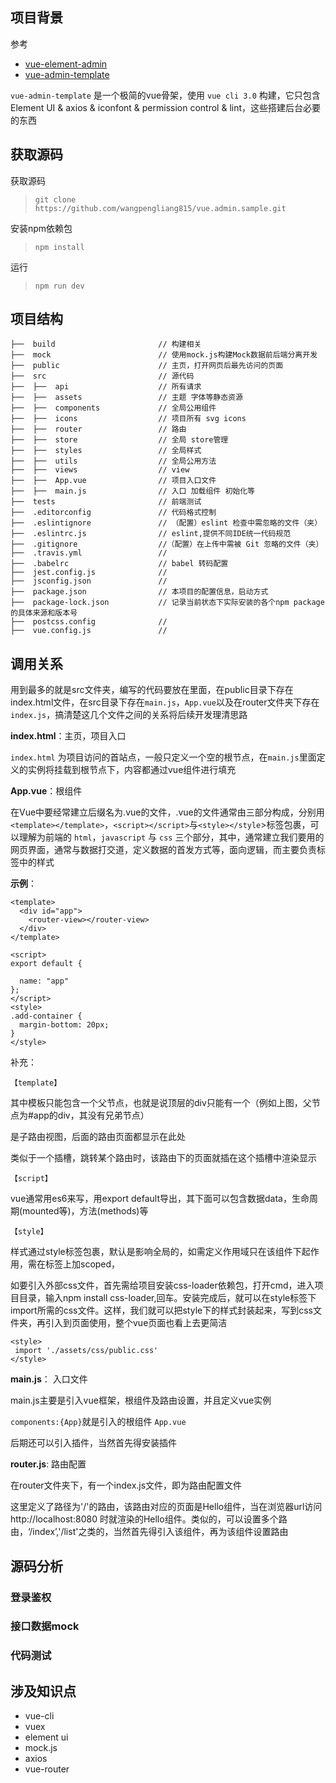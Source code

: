 ## 项目背景
参考
- [vue-element-admin](https://github.com/PanJiaChen/vue-element-admin)
- [vue-admin-template](https://github.com/PanJiaChen/vue-admin-template)

`vue-admin-template` 是一个极简的vue骨架，使用 `vue cli 3.0` 构建，它只包含 Element UI & axios & iconfont & permission control & lint，这些搭建后台必要的东西


## 获取源码
获取源码
>`git clone https://github.com/wangpengliang815/vue.admin.sample.git`

安装npm依赖包
> `npm install` 

运行
> `npm run dev`

##  项目结构
```
├──  build                       // 构建相关  
├──  mock                        // 使用mock.js构建Mock数据前后端分离开发
├──  public                      // 主页，打开网页后最先访问的页面
├──  src                         // 源代码 
├──  ├──  api                    // 所有请求
├──  ├──  assets                 // 主题 字体等静态资源
├──  ├──  components             // 全局公用组件
├──  ├──  icons                  // 项目所有 svg icons
├──  ├──  router                 // 路由
├──  ├──  store                  // 全局 store管理
├──  ├──  styles                 // 全局样式
├──  ├──  utils                  // 全局公用方法 
├──  ├──  views                  // view
├──  ├──  App.vue                // 项目入口文件
├──  ├──  main.js                // 入口 加载组件 初始化等
├──  tests                       // 前端测试
├──  .editorconfig               // 代码格式控制
├──  .eslintignore               // （配置）eslint 检查中需忽略的文件（夹）
├──  .eslintrc.js                // eslint,提供不同IDE统一代码规范
├──  .gitignore                  //（配置）在上传中需被 Git 忽略的文件（夹）
├──  .travis.yml                 // 
├──  .babelrc                    // babel 转码配置
├──  jest.config.js              // 
├──  jsconfig.json               // 
├──  package.json                // 本项目的配置信息，启动方式
├──  package-lock.json           // 记录当前状态下实际安装的各个npm package的具体来源和版本号
├──  postcss.config              //
├──  vue.config.js               // 

```
## 调用关系
用到最多的就是src文件夹，编写的代码要放在里面，在public目录下存在index.html文件，在src目录下存在`main.js`，`App.vue`以及在router文件夹下存在`index.js`，搞清楚这几个文件之间的关系将后续开发理清思路

**index.html**：主页，项目入口

`index.html` 为项目访问的首站点，一般只定义一个空的根节点，在`main.js`里面定义的实例将挂载到根节点下，内容都通过vue组件进行填充


**App.vue**：根组件

在Vue中要经常建立后缀名为.vue的文件，.vue的文件通常由三部分构成，分别用`<template></template>`，`<script></script>`与`<style></style`>标签包裹，可以理解为前端的 `html`，`javascript` 与 `css` 三个部分，其中，<template></template>通常建立我们要用的网页界面，<script></script>通常与数据打交道，定义数据的首发方式等，面向逻辑，而<style></style>主要负责<template></template>标签中的样式

**示例**：

```
<template>
  <div id="app">
    <router-view></router-view>
  </div>
</template>

<script>
export default {

  name: "app"
};
</script>
<style>
.add-container {
  margin-bottom: 20px;
}
</style>
```
补充：

`【template】`

其中模板只能包含一个父节点，也就是说顶层的div只能有一个（例如上图，父节点为#app的div，其没有兄弟节点）

<router-view></router-view>是子路由视图，后面的路由页面都显示在此处

<router-view>类似于一个插槽，跳转某个路由时，该路由下的页面就插在这个插槽中渲染显示

`【script】`

vue通常用es6来写，用export default导出，其下面可以包含数据data，生命周期(mounted等)，方法(methods)等

`【style】`

样式通过style标签<style></style>包裹，默认是影响全局的，如需定义作用域只在该组件下起作用，需在标签上加scoped，<style scoped></style>

如要引入外部css文件，首先需给项目安装css-loader依赖包，打开cmd，进入项目目录，输入npm install css-loader,回车。安装完成后，就可以在style标签下import所需的css文件。这样，我们就可以把style下的样式封装起来，写到css文件夹，再引入到页面使用，整个vue页面也看上去更简洁
```
<style> 
 import './assets/css/public.css'  
</style> 
 ```
**main.js**： 入口文件

main.js主要是引入vue框架，根组件及路由设置，并且定义vue实例

`components:{App}`就是引入的根组件 `App.vue`

后期还可以引入插件，当然首先得安装插件

**router.js**: 路由配置

在router文件夹下，有一个index.js文件，即为路由配置文件


这里定义了路径为'/'的路由，该路由对应的页面是Hello组件，当在浏览器url访问 http://localhost:8080 时就渲染的Hello组件。类似的，可以设置多个路由，‘/index’,'/list'之类的，当然首先得引入该组件，再为该组件设置路由

## 源码分析

### 登录鉴权

### 接口数据mock


### 代码测试






## 涉及知识点
- vue-cli
- vuex
- element ui
- mock.js 
- axios
- vue-router